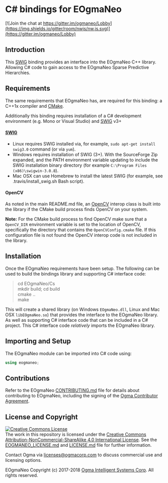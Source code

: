 <!---
  EOgmaNeo
  Copyright(c) 2017 Ogma Intelligent Systems Corp. All rights reserved.

  This copy of EOgmaNeo is licensed to you under the terms described
  in the EOGMANEO_LICENSE.md file included in this distribution.
--->

# C# bindings for EOgmaNeo

[![Join the chat at https://gitter.im/ogmaneo/Lobby](https://img.shields.io/gitter/room/nwjs/nw.js.svg)](https://gitter.im/ogmaneo/Lobby)

## Introduction

This [SWIG](http://www.swig.org/) binding provides an interface into the EOgmaNeo C++ library. Allowing C# code to gain access to the EOgmaNeo Sparse Predictive Hierarchies.

## Requirements

The same requirements that EOgmaNeo has, are required for this binding: a C++1x compiler and [CMake](https://cmake.org/).

Additionally this binding requires installation of a C# development environment (e.g. Mono or Visual Studio) and [SWIG](http://www.swig.org/) v3+

#### [SWIG](http://www.swig.org/)

- Linux requires SWIG installed via, for example, ```sudo apt-get install swig3.0``` command (or via ```yum```).
- Windows requires installation of SWIG (3+). With the SourceForge Zip expanded, and the PATH environment variable updating to include the SWIG installation binary directory (for example `C:\Program Files (x86)\swigwin-3.0.8`).
- Mac OSX can use Homebrew to install the latest SWIG (for example, see .travis/install_swig.sh Bash script).

#### OpenCV

As noted in the main README.md file, an [OpenCV](http://opencv.org/) interop class is built into the library if the CMake build process finds OpenCV on your system. 

**Note:** For the CMake build process to find OpenCV make sure that a `OpenCV_DIR` environment variable is set to the location of OpenCV, specifically the directory that contains the `OpenCVConfig.cmake` file. If this configuration file is not found the OpenCV interop code is not included in the library.

## Installation

Once the EOgmaNeo requirements have been setup. The following can be used to build the bindings library and supporting C# interface code:

> cd EOgmaNeo/Cs  
> mkdir build; cd build  
> cmake ..  
> make  

This will create a shared library (on Windows `EOgmaNeo.dll`, Linux and Mac OSX `libEOgmaNeo.so`) that provides the interface to the EOgmaNeo library. As well as supporting C# interface code that can be included in a C# project. This C# interface code _relatively_ imports the EOgmaNeo library.

## Importing and Setup

The EOgmaNeo module can be imported into C# code using:

```csharp
using eogmaneo;
```

## Contributions

Refer to the EOgmaNeo [CONTRIBUTING.md](https://github.com/ogmacorp/EOgmaNeo/blob/master/CONTRIBUTING.md) file for details about contributing to EOgmaNeo, including the signing of the [Ogma Contributor Agreement](https://ogma.ai/wp-content/uploads/2016/09/OgmaContributorAgreement.pdf).

## License and Copyright

<a rel="license" href="http://creativecommons.org/licenses/by-nc-sa/4.0/"><img alt="Creative Commons License" style="border-width:0" src="https://i.creativecommons.org/l/by-nc-sa/4.0/88x31.png" /></a><br />The work in this repository is licensed under the <a rel="license" href="http://creativecommons.org/licenses/by-nc-sa/4.0/">Creative Commons Attribution-NonCommercial-ShareAlike 4.0 International License</a>. See the [EOGMANEO_LICENSE.md](https://github.com/ogmacorp/EOgmaNeo/blob/master/EOGMANEO_LICENSE.md) and [LICENSE.md](https://github.com/ogmacorp/EOgmaNeo/blob/master/LICENSE.md) file for further information.

Contact Ogma via licenses@ogmacorp.com to discuss commercial use and licensing options.

EOgmaNeo Copyright (c) 2017-2018 [Ogma Intelligent Systems Corp](https://ogmacorp.com). All rights reserved.
